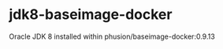 jdk8-baseimage-docker
=====================

Oracle JDK 8 installed within phusion/baseimage-docker:0.9.13

